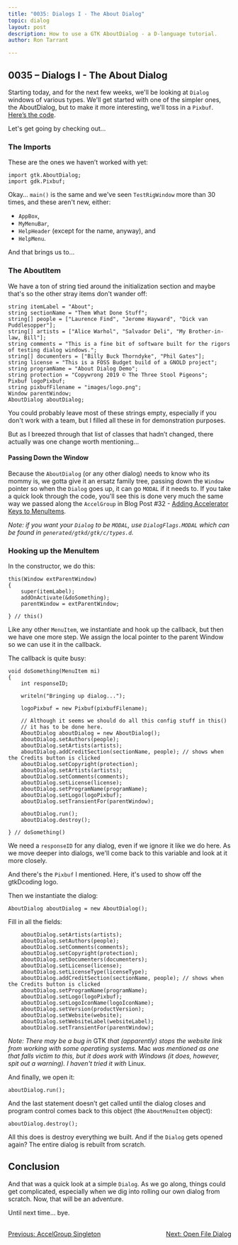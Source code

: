 ```yaml
---
title: "0035: Dialogs I - The About Dialog"
topic: dialog
layout: post
description: How to use a GTK AboutDialog - a D-language tutorial.
author: Ron Tarrant

---
```


## 0035 – Dialogs I - The About Dialog

Starting today, and for the next few weeks, we'll be looking at `Dialog` windows of various types. We'll get started with one of the simpler ones, the AboutDialog, but to make it more interesting, we'll toss in a `Pixbuf`. [Here’s the code]( https://github.com/rontarrant/gtkDcoding/blob/master/013_dialogs/dialog_013_01_help_about.d).

Let's get going by checking out…

### The Imports

These are the ones we haven’t worked with yet:

	import gtk.AboutDialog;
	import gdk.Pixbuf;

Okay… `main()` is the same and we've seen `TestRigWindow` more than 30 times, and these aren't new, either:

- `AppBox`,
- `MyMenuBar`,
- `HelpHeader` (except for the name, anyway), and
- `HelpMenu`.

And that brings us to…

### The AboutItem

We have a ton of string tied around the initialization section and maybe that's so the other stray items don't wander off:

	string itemLabel = "About";
	string sectionName = "Them What Done Stuff";
	string[] people = ["Laurence Find", "Jerome Hayward", "Dick van Puddlesopper"];
	string[] artists = ["Alice Warhol", "Salvador Deli", "My Brother-in-law, Bill"];
	string comments = "This is a fine bit of software built for the rigors of testing dialog windows.";
	string[] documenters = ["Billy Buck Thorndyke", "Phil Gates"];
	string license = "This is a FOSS Budget build of a GNOLD project";
	string programName = "About Dialog Demo";
	string protection = "Copywrong 2019 © The Three Stool Pigeons";
	Pixbuf logoPixbuf;
	string pixbufFilename = "images/logo.png";
	Window parentWindow;
	AboutDialog aboutDialog;

You could probably leave most of these strings empty, especially if you don't work with a team, but I filled all these in for demonstration purposes.

But as I breezed through that list of classes that hadn’t changed, there actually was one change worth mentioning…

#### Passing Down the Window

Because the `AboutDialog` (or any other dialog) needs to know who its mommy is, we gotta give it an ersatz family tree, passing down the `Window` pointer so when the `Dialog` goes up, it can go `MODAL` if it needs to. If you take a quick look through the code, you'll see this is done very much the same way we passed along the `AccelGroup` in Blog Post #32 - [Adding Accelerator Keys to MenuItems](http://gtkdcoding.com/2019/05/03/0032-accelerator-keys.html).

*Note: if you want your `Dialog` to be `MODAL`, use `DialogFlags.MODAL` which can be found in `generated/gtkd/gtk/c/types.d`.*

### Hooking up the MenuItem

In the constructor, we do this:

	this(Window extParentWindow)
	{
		super(itemLabel);
		addOnActivate(&doSomething);
		parentWindow = extParentWindow;
		
	} // this()

Like any other `MenuItem`, we instantiate and hook up the callback, but then we have one more step. We assign the local pointer to the parent Window so we can use it in the callback.

The callback is quite busy:

	void doSomething(MenuItem mi)
	{
		int responseID;
		
		writeln("Bringing up dialog...");
		
		logoPixbuf = new Pixbuf(pixbufFilename);
		
		// Although it seems we should do all this config stuff in this()
		// it has to be done here.
		AboutDialog aboutDialog = new AboutDialog();
		aboutDialog.setAuthors(people);
		aboutDialog.setArtists(artists);
		aboutDialog.addCreditSection(sectionName, people); // shows when the Credits button is clicked
		aboutDialog.setCopyright(protection);
		aboutDialog.setArtists(artists);
		aboutDialog.setComments(comments);
		aboutDialog.setLicense(license);
		aboutDialog.setProgramName(programName);
		aboutDialog.setLogo(logoPixbuf);
		aboutDialog.setTransientFor(parentWindow);
		
		aboutDialog.run();
		aboutDialog.destroy();
		
	} // doSomething()

We need a `responseID` for any dialog, even if we ignore it like we do here. As we move deeper into dialogs, we'll come back to this variable and look at it more closely.

And there's the `Pixbuf` I mentioned. Here, it's used to show off the gtkDcoding logo.
 
Then we instantiate the dialog:

	AboutDialog aboutDialog = new AboutDialog();

Fill in all the fields:

		aboutDialog.setArtists(artists);
		aboutDialog.setAuthors(people);
		aboutDialog.setComments(comments);
		aboutDialog.setCopyright(protection);
		aboutDialog.setDocumenters(documenters);
		aboutDialog.setLicense(license);
		aboutDialog.setLicenseType(licenseType);
		aboutDialog.addCreditSection(sectionName, people); // shows when the Credits button is clicked
		aboutDialog.setProgramName(programName);
		aboutDialog.setLogo(logoPixbuf);
		aboutDialog.setLogoIconName(logoIconName);
		aboutDialog.setVersion(productVersion);
		aboutDialog.setWebsite(website);
		aboutDialog.setWebsiteLabel(websiteLabel);
		aboutDialog.setTransientFor(parentWindow);

*Note: There may be a bug in* GTK *that (apparently) stops the website link from working with some operating systems.* Mac *was mentioned as one that falls victim to this, but it does work with Windows (it does, however, spit out a warning). I haven't tried it with* Linux.

And finally, we open it:

	aboutDialog.run();

And the last statement doesn’t get called until the dialog closes and program control comes back to this object (the `AboutMenuItem` object):

	aboutDialog.destroy();

All this does is destroy everything we built. And if the `Dialog` gets opened again? The entire dialog is rebuilt from scratch.

## Conclusion

And that was a quick look at a simple `Dialog`. As we go along, things could get complicated, especially when we dig into rolling our own dialog from scratch. Now, that will be an adventure.

Until next time… bye.


<BR>
<div style="float: left;">
	<a href="/2019/05/10/0034-accelgroup-singleton.html">Previous: AccelGroup Singleton</a>
</div>
<div style="float: right;">
	<a href="/2019/05/17/0036-file-open-dialogs.html">Next: Open File Dialog</a>
</div>
<BR>
